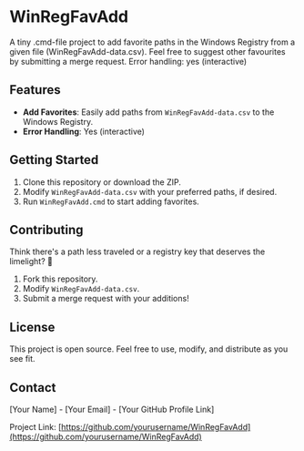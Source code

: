 # WinRegFavAdd

A tiny .cmd-file project to add favorite paths in the Windows Registry from a given file (WinRegFavAdd-data.csv). Feel free to suggest other favourites by submitting a merge request. Error handling: yes (interactive) 

## Features

- **Add Favorites**: Easily add paths from `WinRegFavAdd-data.csv` to the Windows Registry.
- **Error Handling**: Yes (interactive)

## Getting Started

1. Clone this repository or download the ZIP.
2. Modify `WinRegFavAdd-data.csv` with your preferred paths, if desired.
3. Run `WinRegFavAdd.cmd` to start adding favorites.

## Contributing

Think there's a path less traveled or a registry key that deserves the limelight? 🌟

1. Fork this repository.
2. Modify `WinRegFavAdd-data.csv`.
3. Submit a merge request with your additions!

## License

This project is open source. Feel free to use, modify, and distribute as you see fit.

## Contact

[Your Name] - [Your Email] - [Your GitHub Profile Link]

Project Link: [https://github.com/yourusername/WinRegFavAdd](https://github.com/yourusername/WinRegFavAdd)
